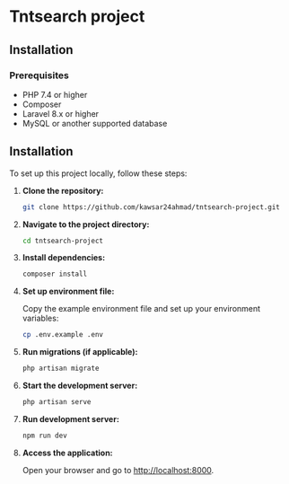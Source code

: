# Tntsearch project

## Installation

### Prerequisites

-   PHP 7.4 or higher
-   Composer
-   Laravel 8.x or higher
-   MySQL or another supported database

## Installation

To set up this project locally, follow these steps:

1. **Clone the repository:**

    ```bash
    git clone https://github.com/kawsar24ahmad/tntsearch-project.git
    ```

2. **Navigate to the project directory:**

    ```bash
    cd tntsearch-project
    ```

3. **Install dependencies:**

    ```bash
    composer install
    ```

4. **Set up environment file:**

    Copy the example environment file and set up your environment variables:

    ```bash
    cp .env.example .env
    ```

5. **Run migrations (if applicable):**

    ```bash
    php artisan migrate
    ```

6. **Start the development server:**

    ```bash
    php artisan serve
    ```

7. **Run development server:**

    ```bash
    npm run dev
    ```

9. **Access the application:**

    Open your browser and go to [http://localhost:8000](http://localhost:8000).

